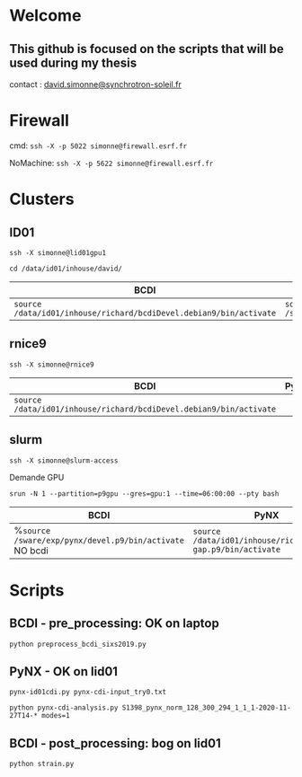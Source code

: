# Welcome 

## This github is focused on the scripts that will be used during my thesis

contact : david.simonne@synchrotron-soleil.fr

# Firewall
cmd:
`ssh -X -p 5022 simonne@firewall.esrf.fr`

NoMachine:
`ssh -X -p 5622 simonne@firewall.esrf.fr`


# Clusters

## ID01
`ssh -X simonne@lid01gpu1`

`cd /data/id01/inhouse/david/`

 BCDI | PyNX
------------ | -------------
`source /data/id01/inhouse/richard/bcdiDevel.debian9/bin/activate` | `source /sware/exp/pynx/devel.debian9/bin/activate`


## rnice9
`ssh -X simonne@rnice9`

 BCDI | PyNX
------------ | -------------
`source /data/id01/inhouse/richard/bcdiDevel.debian9/bin/activate` | 


## slurm
`ssh -X simonne@slurm-access`

Demande GPU

`srun -N 1 --partition=p9gpu --gres=gpu:1 --time=06:00:00 --pty bash`

 BCDI | PyNX
------------ | -------------
%`source /sware/exp/pynx/devel.p9/bin/activate`    NO bcdi | `source /data/id01/inhouse/richard/pynx-gap.p9/bin/activate`


# Scripts
## 	BCDI - pre_processing: OK on laptop

`python preprocess_bcdi_sixs2019.py`


## PyNX - OK on lid01

`pynx-id01cdi.py pynx-cdi-input_try0.txt`

`python pynx-cdi-analysis.py S1398_pynx_norm_128_300_294_1_1_1-2020-11-27T14-* modes=1`

## BCDI - post_processing: bog on lid01

`python strain.py`